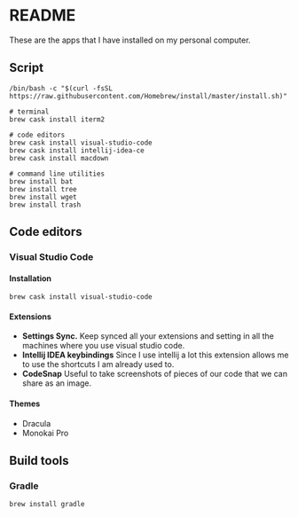 # README
These are the apps that I have installed on my personal computer.

## Script
```
/bin/bash -c "$(curl -fsSL https://raw.githubusercontent.com/Homebrew/install/master/install.sh)"

# terminal
brew cask install iterm2

# code editors
brew cask install visual-studio-code
brew cask install intellij-idea-ce
brew cask install macdown

# command line utilities
brew install bat
brew install tree
brew install wget
brew install trash
```

## Code editors
### Visual Studio Code

#### Installation
```
brew cask install visual-studio-code
```

#### Extensions
* **Settings Sync.** Keep synced all your extensions and setting in all the machines where you use visual studio code.
* **Intellij IDEA keybindings** Since I use intellij a lot this extension allows me to use the shortcuts I am already used to.
* **CodeSnap** Useful to take screenshots of pieces of our code that we can share as an image.

#### Themes
* Dracula
* Monokai Pro 


## Build tools
### Gradle

```
brew install gradle
```

